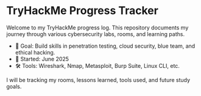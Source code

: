 # TryHackMe Progress Tracker

Welcome to my TryHackMe progress log. This repository documents my journey through various cybersecurity labs, rooms, and learning paths.

- 🎯 Goal: Build skills in penetration testing, cloud security, blue team, and ethical hacking.
- 📅 Started: June 2025
- 🛠 Tools: Wireshark, Nmap, Metasploit, Burp Suite, Linux CLI, etc.

I will be tracking my rooms, lessons learned, tools used, and future study goals.
